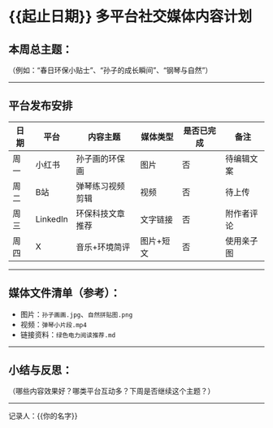 # {{起止日期}} 多平台社交媒体内容计划

## 本周总主题：
（例如：“春日环保小贴士”、“孙子的成长瞬间”、“钢琴与自然”）

---

## 平台发布安排

| 日期 | 平台     | 内容主题           | 媒体类型 | 是否已完成 | 备注         |
|------|----------|--------------------|----------|-------------|--------------|
| 周一 | 小红书   | 孙子画的环保画     | 图片     | 否          | 待编辑文案    |
| 周二 | B站      | 弹琴练习视频剪辑   | 视频     | 否          | 待上传        |
| 周三 | LinkedIn | 环保科技文章推荐   | 文字链接 | 否          | 附作者评论    |
| 周四 | X        | 音乐+环境简评      | 图片+短文 | 否         | 使用亲子图    |

---

## 媒体文件清单（参考）：
- 图片：`孙子画画.jpg`、`自然拼贴图.png`
- 视频：`弹琴小片段.mp4`
- 链接资料：`绿色电力阅读推荐.md`

---

## 小结与反思：
（哪些内容效果好？哪类平台互动多？下周是否继续这个主题？）

---
记录人：{{你的名字}}
